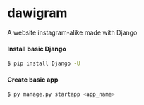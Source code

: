 # dawigram

A website instagram-alike made with Django


#### Install basic Django

````bash
$ pip install Django -U
````


#### Create basic app

````bash
$ py manage.py startapp <app_name>
````